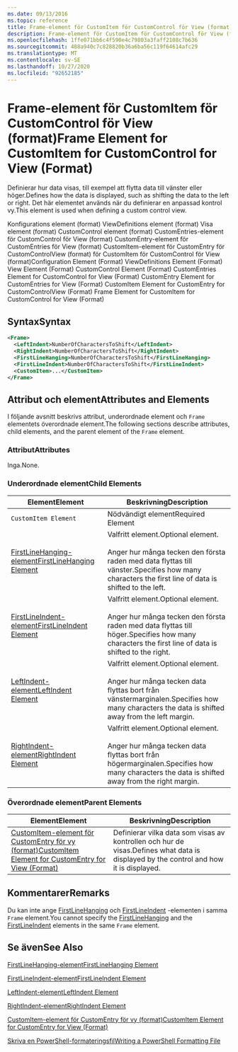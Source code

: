 ```yaml
---
ms.date: 09/13/2016
ms.topic: reference
title: Frame-element för CustomItem för CustomControl för View (format)
description: Frame-element för CustomItem för CustomControl för View (format)
ms.openlocfilehash: 1ffe071bb6c4f590e4c79803a3faff2108c7b636
ms.sourcegitcommit: 488a940c7c828820b36a6ba56c119f64614afc29
ms.translationtype: MT
ms.contentlocale: sv-SE
ms.lasthandoff: 10/27/2020
ms.locfileid: "92652185"
---
```

# <a name="frame-element-for-customitem-for-customcontrol-for-view-format"></a><span data-ttu-id="22bdb-103">Frame-element för CustomItem för CustomControl för View (format)</span><span class="sxs-lookup"><span data-stu-id="22bdb-103">Frame Element for CustomItem for CustomControl for View (Format)</span></span>

<span data-ttu-id="22bdb-104">Definierar hur data visas, till exempel att flytta data till vänster eller höger.</span><span class="sxs-lookup"><span data-stu-id="22bdb-104">Defines how the data is displayed, such as shifting the data to the left or right.</span></span> <span data-ttu-id="22bdb-105">Det här elementet används när du definierar en anpassad kontrol vy.</span><span class="sxs-lookup"><span data-stu-id="22bdb-105">This element is used when defining a custom control view.</span></span>

<span data-ttu-id="22bdb-106">Konfigurations element (format) ViewDefinitions element (format) Visa element (format) CustomControl element (format) CustomEntries-element för CustomControl för View (format) CustomEntry-element för CustomEntries för View (format) CustomItem-element för CustomEntry för CustomControlView (format) för CustomItem för CustomControl för View (format)</span><span class="sxs-lookup"><span data-stu-id="22bdb-106">Configuration Element (Format) ViewDefinitions Element (Format) View Element (Format) CustomControl Element (Format) CustomEntries Element for CustomControl for View (Format) CustomEntry Element for CustomEntries for View (Format) CustomItem Element for CustomEntry for CustomControlView (Format) Frame Element for CustomItem for CustomControl for View (Format)</span></span>

## <a name="syntax"></a><span data-ttu-id="22bdb-107">Syntax</span><span class="sxs-lookup"><span data-stu-id="22bdb-107">Syntax</span></span>

```xml
<Frame>
  <LeftIndent>NumberOfCharactersToShift</LeftIndent>
  <RightIndent>NumberOfCharactersToShift</RightIndent>
  <FirstLineHanging>NumberOfCharactersToShift</FirstLineHanging>
  <FirstLineIndent>NumberOfCharactersToShift</FirstLineIndent>
  <CustomItem>...</CustomItem>
</Frame>
```

## <a name="attributes-and-elements"></a><span data-ttu-id="22bdb-108">Attribut och element</span><span class="sxs-lookup"><span data-stu-id="22bdb-108">Attributes and Elements</span></span>

<span data-ttu-id="22bdb-109">I följande avsnitt beskrivs attribut, underordnade element och `Frame` elementets överordnade element.</span><span class="sxs-lookup"><span data-stu-id="22bdb-109">The following sections describe attributes, child elements, and the parent element of the `Frame` element.</span></span>

### <a name="attributes"></a><span data-ttu-id="22bdb-110">Attribut</span><span class="sxs-lookup"><span data-stu-id="22bdb-110">Attributes</span></span>

<span data-ttu-id="22bdb-111">Inga.</span><span class="sxs-lookup"><span data-stu-id="22bdb-111">None.</span></span>

### <a name="child-elements"></a><span data-ttu-id="22bdb-112">Underordnade element</span><span class="sxs-lookup"><span data-stu-id="22bdb-112">Child Elements</span></span>

|<span data-ttu-id="22bdb-113">Element</span><span class="sxs-lookup"><span data-stu-id="22bdb-113">Element</span></span>|<span data-ttu-id="22bdb-114">Beskrivning</span><span class="sxs-lookup"><span data-stu-id="22bdb-114">Description</span></span>|
|-------------|-----------------|
|`CustomItem Element`|<span data-ttu-id="22bdb-115">Nödvändigt element</span><span class="sxs-lookup"><span data-stu-id="22bdb-115">Required Element</span></span>|
|[<span data-ttu-id="22bdb-116">FirstLineHanging-element</span><span class="sxs-lookup"><span data-stu-id="22bdb-116">FirstLineHanging Element</span></span>](./firstlinehanging-element-for-frame-for-customcontrol-for-view-format.md)|<span data-ttu-id="22bdb-117">Valfritt element.</span><span class="sxs-lookup"><span data-stu-id="22bdb-117">Optional element.</span></span><br /><br /> <span data-ttu-id="22bdb-118">Anger hur många tecken den första raden med data flyttas till vänster.</span><span class="sxs-lookup"><span data-stu-id="22bdb-118">Specifies how many characters the first line of data is shifted to the left.</span></span>|
|[<span data-ttu-id="22bdb-119">FirstLineIndent-element</span><span class="sxs-lookup"><span data-stu-id="22bdb-119">FirstLineIndent Element</span></span>](./firstlineindent-element-for-frame-for-customcontrol-for-view-format.md)|<span data-ttu-id="22bdb-120">Valfritt element.</span><span class="sxs-lookup"><span data-stu-id="22bdb-120">Optional element.</span></span><br /><br /> <span data-ttu-id="22bdb-121">Anger hur många tecken den första raden med data flyttas till höger.</span><span class="sxs-lookup"><span data-stu-id="22bdb-121">Specifies how many characters the first line of data is shifted to the right.</span></span>|
|[<span data-ttu-id="22bdb-122">LeftIndent-element</span><span class="sxs-lookup"><span data-stu-id="22bdb-122">LeftIndent Element</span></span>](./leftindent-element-for-frame-for-customcontrol-for-view-format.md)|<span data-ttu-id="22bdb-123">Valfritt element.</span><span class="sxs-lookup"><span data-stu-id="22bdb-123">Optional element.</span></span><br /><br /> <span data-ttu-id="22bdb-124">Anger hur många tecken data flyttas bort från vänstermarginalen.</span><span class="sxs-lookup"><span data-stu-id="22bdb-124">Specifies how many characters the data is shifted away from the left margin.</span></span>|
|[<span data-ttu-id="22bdb-125">RightIndent-element</span><span class="sxs-lookup"><span data-stu-id="22bdb-125">RightIndent Element</span></span>](./rightindent-element-for-frame-for-customcontrol-for-view-format.md)|<span data-ttu-id="22bdb-126">Valfritt element.</span><span class="sxs-lookup"><span data-stu-id="22bdb-126">Optional element.</span></span><br /><br /> <span data-ttu-id="22bdb-127">Anger hur många tecken data flyttas bort från högermarginalen.</span><span class="sxs-lookup"><span data-stu-id="22bdb-127">Specifies how many characters the data is shifted away from the right margin.</span></span>|

### <a name="parent-elements"></a><span data-ttu-id="22bdb-128">Överordnade element</span><span class="sxs-lookup"><span data-stu-id="22bdb-128">Parent Elements</span></span>

|<span data-ttu-id="22bdb-129">Element</span><span class="sxs-lookup"><span data-stu-id="22bdb-129">Element</span></span>|<span data-ttu-id="22bdb-130">Beskrivning</span><span class="sxs-lookup"><span data-stu-id="22bdb-130">Description</span></span>|
|-------------|-----------------|
|[<span data-ttu-id="22bdb-131">CustomItem-element för CustomEntry för vy (format)</span><span class="sxs-lookup"><span data-stu-id="22bdb-131">CustomItem Element for CustomEntry for View (Format)</span></span>](./customitem-element-for-customentry-for-customcontrol-for-view-format.md)|<span data-ttu-id="22bdb-132">Definierar vilka data som visas av kontrollen och hur de visas.</span><span class="sxs-lookup"><span data-stu-id="22bdb-132">Defines what data is displayed by the control and how it is displayed.</span></span>|

## <a name="remarks"></a><span data-ttu-id="22bdb-133">Kommentarer</span><span class="sxs-lookup"><span data-stu-id="22bdb-133">Remarks</span></span>

<span data-ttu-id="22bdb-134">Du kan inte ange [FirstLineHanging](./firstlinehanging-element-for-frame-for-customcontrol-for-view-format.md) och [FirstLineIndent](./firstlineindent-element-for-frame-for-customcontrol-for-view-format.md) -elementen i samma `Frame` element.</span><span class="sxs-lookup"><span data-stu-id="22bdb-134">You cannot specify the [FirstLineHanging](./firstlinehanging-element-for-frame-for-customcontrol-for-view-format.md) and the [FirstLineIndent](./firstlineindent-element-for-frame-for-customcontrol-for-view-format.md) elements in the same `Frame` element.</span></span>

## <a name="see-also"></a><span data-ttu-id="22bdb-135">Se även</span><span class="sxs-lookup"><span data-stu-id="22bdb-135">See Also</span></span>

[<span data-ttu-id="22bdb-136">FirstLineHanging-element</span><span class="sxs-lookup"><span data-stu-id="22bdb-136">FirstLineHanging Element</span></span>](./firstlinehanging-element-for-frame-for-customcontrol-for-view-format.md)

[<span data-ttu-id="22bdb-137">FirstLineIndent-element</span><span class="sxs-lookup"><span data-stu-id="22bdb-137">FirstLineIndent Element</span></span>](./firstlineindent-element-for-frame-for-customcontrol-for-view-format.md)

[<span data-ttu-id="22bdb-138">LeftIndent-element</span><span class="sxs-lookup"><span data-stu-id="22bdb-138">LeftIndent Element</span></span>](./leftindent-element-for-frame-for-customcontrol-for-view-format.md)

[<span data-ttu-id="22bdb-139">RightIndent-element</span><span class="sxs-lookup"><span data-stu-id="22bdb-139">RightIndent Element</span></span>](./rightindent-element-for-frame-for-customcontrol-for-view-format.md)

[<span data-ttu-id="22bdb-140">CustomItem-element för CustomEntry för vy (format)</span><span class="sxs-lookup"><span data-stu-id="22bdb-140">CustomItem Element for CustomEntry for View (Format)</span></span>](./customitem-element-for-customentry-for-customcontrol-for-view-format.md)

[<span data-ttu-id="22bdb-141">Skriva en PowerShell-formateringsfil</span><span class="sxs-lookup"><span data-stu-id="22bdb-141">Writing a PowerShell Formatting File</span></span>](./writing-a-powershell-formatting-file.md)
